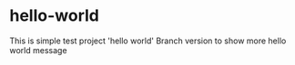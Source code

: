 hello-world
===========

This is simple test project 'hello world'
Branch version to show more hello world message
